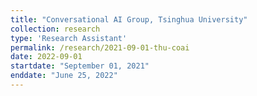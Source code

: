 ```yaml
---
title: "Conversational AI Group, Tsinghua University"
collection: research
type: 'Research Assistant'
permalink: /research/2021-09-01-thu-coai
date: 2022-09-01
startdate: "September 01, 2021"
enddate: "June 25, 2022"
---
```

